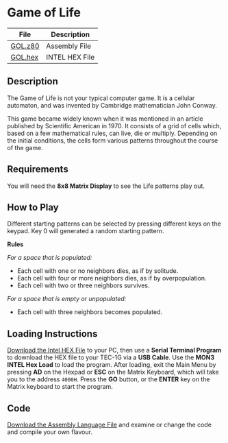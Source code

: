 # Game of Life
| File | Description |
|---|---|
| [GOL.z80](GOL.z80) | Assembly File |
| [GOL.hex](GOL.hex) | INTEL HEX File |

## Description
The Game of Life is not your typical computer game. It is a cellular automaton, and was invented by Cambridge mathematician John Conway.

This game became widely known when it was mentioned in an article published by Scientific American in 1970. It consists of a grid of cells which, based on a few mathematical rules, can live, die or multiply. Depending on the initial conditions, the cells form various patterns throughout the course of the game. 

## Requirements
You will need the **8x8 Matrix Display** to see the Life patterns play out.

## How to Play
Different starting patterns can be selected by pressing different keys on the keypad. Key 0 will generated a random starting pattern.

**Rules**

*For a space that is populated:*
- Each cell with one or no neighbors dies, as if by solitude.
- Each cell with four or more neighbors dies, as if by overpopulation.
- Each cell with two or three neighbors survives.

*For a space that is empty or unpopulated:*
- Each cell with three neighbors becomes populated.

## Loading Instructions
[Download the Intel HEX File](GOL.hex) to your PC, then use a **Serial Terminal Program** to download the HEX file to your TEC-1G via a **USB Cable**.
Use the **MON3 INTEL Hex Load** to load the program. After loading, exit the Main Menu by pressing **AD** on the Hexpad or **ESC** on the Matrix Keyboard, which will take you to the address ``4000H``. Press the **GO** button, or the **ENTER** key on the Matrix keyboard to start the program.

## Code
[Download the Assembly Language File](GOL.z80) and examine or change the code and compile your own flavour.


